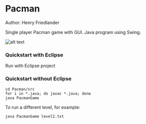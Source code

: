 # Pacman
Author: Henry Friedlander

Single player Pacman game with GUI. Java program using Swing.  

![alt text](https://raw.githubusercontent.com/peteflorence/Pacman/master/Pacman/MITpacman.png "MIT level :)")

### Quickstart with Eclipse

Run with Eclipse project

### Quickstart without Eclipse

```
cd Pacman/src
for i in *.java; do javac *.java; done
java PacmanGame

```

To run a different level, for example:


```
java PacmanGame level2.txt
```


